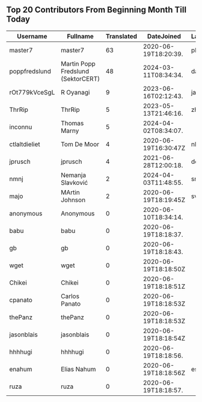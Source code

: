 ## Top 20 Contributors From Beginning Month Till Today ##
|Username|Fullname|Translated|DateJoined|Language|
|--------|--------|----------|----------|-------|
|master7|master7|63|2020-06-19T18:20:39.|pl|
|poppfredslund|Martin Popp Fredslund (SektorCERT)|48|2024-03-11T08:34:34.|da|
|rOt779kVceSgL|R Oyanagi|9|2023-06-16T02:12:43.|ja|
|ThrRip|ThrRip|5|2023-05-13T21:46:16.|zh_Hans|
|inconnu|Thomas Marny|5|2024-04-02T08:34:07.||
|ctlaltdieliet|Tom De Moor|4|2020-06-19T16:30:47Z|nl|
|jprusch|jprusch|4|2021-06-28T12:00:18.|de|
|nmnj|Nemanja Slavković|2|2024-04-03T11:48:55.|sr|
|majo|MArtin Johnson|2|2020-06-19T18:19:45Z|sv|
|anonymous|Anonymous|0|2020-06-10T18:34:14.||
|babu|babu|0|2020-06-19T18:18:37.||
|gb|gb|0|2020-06-19T18:18:43.||
|wget|wget|0|2020-06-19T18:18:50Z||
|Chikei|Chikei|0|2020-06-19T18:18:51Z||
|cpanato|Carlos Panato|0|2020-06-19T18:18:53Z||
|thePanz|thePanz|0|2020-06-19T18:18:53Z||
|jasonblais|jasonblais|0|2020-06-19T18:18:54Z||
|hhhhugi|hhhhugi|0|2020-06-19T18:18:56.||
|enahum|Elias  Nahum|0|2020-06-19T18:18:56Z|es|
|ruza|ruza|0|2020-06-19T18:18:57.||
